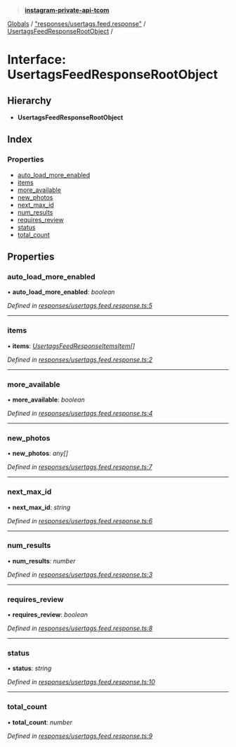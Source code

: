 > **[instagram-private-api-tcom](../README.md)**

[Globals](../README.md) / ["responses/usertags.feed.response"](../modules/_responses_usertags_feed_response_.md) / [UsertagsFeedResponseRootObject](_responses_usertags_feed_response_.usertagsfeedresponserootobject.md) /

# Interface: UsertagsFeedResponseRootObject

## Hierarchy

* **UsertagsFeedResponseRootObject**

## Index

### Properties

* [auto_load_more_enabled](_responses_usertags_feed_response_.usertagsfeedresponserootobject.md#auto_load_more_enabled)
* [items](_responses_usertags_feed_response_.usertagsfeedresponserootobject.md#items)
* [more_available](_responses_usertags_feed_response_.usertagsfeedresponserootobject.md#more_available)
* [new_photos](_responses_usertags_feed_response_.usertagsfeedresponserootobject.md#new_photos)
* [next_max_id](_responses_usertags_feed_response_.usertagsfeedresponserootobject.md#next_max_id)
* [num_results](_responses_usertags_feed_response_.usertagsfeedresponserootobject.md#num_results)
* [requires_review](_responses_usertags_feed_response_.usertagsfeedresponserootobject.md#requires_review)
* [status](_responses_usertags_feed_response_.usertagsfeedresponserootobject.md#status)
* [total_count](_responses_usertags_feed_response_.usertagsfeedresponserootobject.md#total_count)

## Properties

###  auto_load_more_enabled

• **auto_load_more_enabled**: *boolean*

*Defined in [responses/usertags.feed.response.ts:5](https://github.com/cuonglnhust/instagram-private-api-tcom/blob/3e16058/src/responses/usertags.feed.response.ts#L5)*

___

###  items

• **items**: *[UsertagsFeedResponseItemsItem](_responses_usertags_feed_response_.usertagsfeedresponseitemsitem.md)[]*

*Defined in [responses/usertags.feed.response.ts:2](https://github.com/cuonglnhust/instagram-private-api-tcom/blob/3e16058/src/responses/usertags.feed.response.ts#L2)*

___

###  more_available

• **more_available**: *boolean*

*Defined in [responses/usertags.feed.response.ts:4](https://github.com/cuonglnhust/instagram-private-api-tcom/blob/3e16058/src/responses/usertags.feed.response.ts#L4)*

___

###  new_photos

• **new_photos**: *any[]*

*Defined in [responses/usertags.feed.response.ts:7](https://github.com/cuonglnhust/instagram-private-api-tcom/blob/3e16058/src/responses/usertags.feed.response.ts#L7)*

___

###  next_max_id

• **next_max_id**: *string*

*Defined in [responses/usertags.feed.response.ts:6](https://github.com/cuonglnhust/instagram-private-api-tcom/blob/3e16058/src/responses/usertags.feed.response.ts#L6)*

___

###  num_results

• **num_results**: *number*

*Defined in [responses/usertags.feed.response.ts:3](https://github.com/cuonglnhust/instagram-private-api-tcom/blob/3e16058/src/responses/usertags.feed.response.ts#L3)*

___

###  requires_review

• **requires_review**: *boolean*

*Defined in [responses/usertags.feed.response.ts:8](https://github.com/cuonglnhust/instagram-private-api-tcom/blob/3e16058/src/responses/usertags.feed.response.ts#L8)*

___

###  status

• **status**: *string*

*Defined in [responses/usertags.feed.response.ts:10](https://github.com/cuonglnhust/instagram-private-api-tcom/blob/3e16058/src/responses/usertags.feed.response.ts#L10)*

___

###  total_count

• **total_count**: *number*

*Defined in [responses/usertags.feed.response.ts:9](https://github.com/cuonglnhust/instagram-private-api-tcom/blob/3e16058/src/responses/usertags.feed.response.ts#L9)*